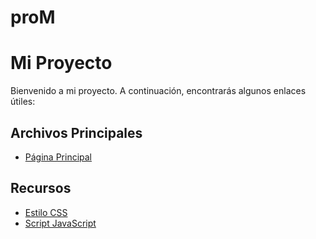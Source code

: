 # proM
# Mi Proyecto

Bienvenido a mi proyecto. A continuación, encontrarás algunos enlaces útiles:

## Archivos Principales

- [Página Principal](/Flow.html)

## Recursos

- [Estilo CSS](/style.css)
- [Script JavaScript](/script.js)
